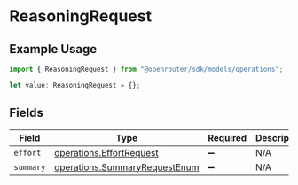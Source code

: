 # ReasoningRequest

## Example Usage

```typescript
import { ReasoningRequest } from "@openrouter/sdk/models/operations";

let value: ReasoningRequest = {};
```

## Fields

| Field                                                                          | Type                                                                           | Required                                                                       | Description                                                                    |
| ------------------------------------------------------------------------------ | ------------------------------------------------------------------------------ | ------------------------------------------------------------------------------ | ------------------------------------------------------------------------------ |
| `effort`                                                                       | [operations.EffortRequest](../../models/operations/effortrequest.md)           | :heavy_minus_sign:                                                             | N/A                                                                            |
| `summary`                                                                      | [operations.SummaryRequestEnum](../../models/operations/summaryrequestenum.md) | :heavy_minus_sign:                                                             | N/A                                                                            |